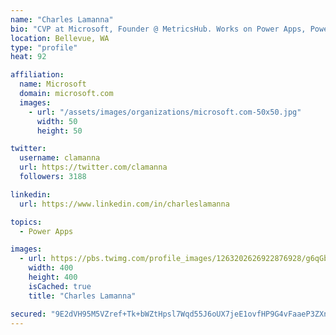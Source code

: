 ```yaml
---
name: "Charles Lamanna"
bio: "CVP at Microsoft, Founder @ MetricsHub. Works on Power Apps, Power Automate, Power Virtual Agent, Common Data Service and Dynamics 365."
location: Bellevue, WA
type: "profile"
heat: 92

affiliation:
  name: Microsoft
  domain: microsoft.com
  images:
    - url: "/assets/images/organizations/microsoft.com-50x50.jpg"
      width: 50
      height: 50

twitter:
  username: clamanna
  url: https://twitter.com/clamanna
  followers: 3188

linkedin:
  url: https://www.linkedin.com/in/charleslamanna

topics:
  - Power Apps

images:
  - url: https://pbs.twimg.com/profile_images/1263202626922876928/g6qGbHZ-_400x400.jpg
    width: 400
    height: 400
    isCached: true
    title: "Charles Lamanna"

secured: "9E2dVH95M5VZref+Tk+bWZtHpsl7Wqd55J6oUX7jeE1ovfHP9G4vFaaeP3ZXnEU7T/I79LM74t6TPfpWzVKRfUJRmQfJ+OBd1UqByVx3OQVe6BAhgac8x9gSxSyLCp0K1wRaya1+tUDYl2W+wKjZqGT8VTM/dm7e9DWgH/QRwUJeYrxkcI1UPqHLx3JBEKj7tHa+1Me9U6RN4tlGduQPCMMwLfMBvfwAFzdKwI7rkyMGXPuOWp9TMtxYVWQLcZan5+O1SVc4RG3R3skUSDq/lvtSnhdQamUigkHBw9NXgTO2tDUX96G6qJCh5cGeC+t8ucdyqBPIfrn79b5hrQ5xqrl5YpXP6R3wyxfTiktmSYrqJZfJ7mBHGB+STVgSZE3HWx+zYJ+uefwAptZ9yJBtErKB2JDr/OXXtZ0XjbMTad4=;HJXfu+nU4QsiXAIya2bqXA=="
---
```


